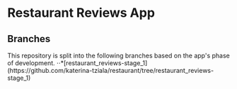<h1>Restaurant Reviews App</h1>
<h2>Branches</h2>
This repository is split into the following branches based on the app's phase of development.
⋅⋅*[restaurant_reviews-stage_1](https://github.com/katerina-tziala/restaurant/tree/restaurant_reviews-stage_1)
